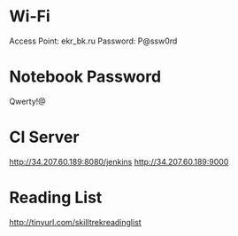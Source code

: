 # Wi-Fi
Access Point: ekr_bk.ru
Password: P@ssw0rd

# Notebook Password
Qwerty!@

# CI Server
http://34.207.60.189:8080/jenkins
http://34.207.60.189:9000

# Reading List
http://tinyurl.com/skilltrekreadinglist
